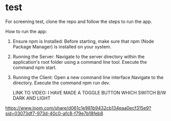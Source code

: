 # test
For screening test, clone the repo and follow the steps to run the app.

How to run the app:

1. Ensure npm is Installed:
	Before starting, make sure that npm (Node Package Manager) is installed on your 	system.
2. Running the Server:
	Navigate to the server directory within the application's root folder using a command 	line tool.
	Execute the command npm start. 
3. Running the Client:
	Open a new command line interface.Navigate to the directory.
	Execute the command npm run dev.


	LINK TO VIDEO: I HAVE MADE A TOGGLE BUTTON WHICH SWITCH B/W DARK AND LIGHT


https://www.loom.com/share/d061c1e981b9432cb134eaa0ecf315e9?sid=03073df7-973d-40c0-afc8-f79e7b18feb8